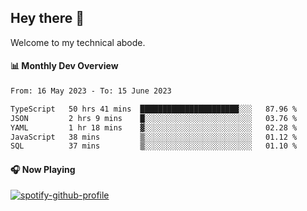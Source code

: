 ## Hey there 👋

Welcome to my technical abode.

#### 📊 Monthly Dev Overview
<!--START_SECTION:waka-->

```txt
From: 16 May 2023 - To: 15 June 2023

TypeScript   50 hrs 41 mins  ██████████████████████░░░   87.96 %
JSON         2 hrs 9 mins    █░░░░░░░░░░░░░░░░░░░░░░░░   03.76 %
YAML         1 hr 18 mins    ▓░░░░░░░░░░░░░░░░░░░░░░░░   02.28 %
JavaScript   38 mins         ▒░░░░░░░░░░░░░░░░░░░░░░░░   01.12 %
SQL          37 mins         ▒░░░░░░░░░░░░░░░░░░░░░░░░   01.10 %
```

<!--END_SECTION:waka-->

#### 🎧 Now Playing

[![spotify-github-profile](https://spotify-github-profile.vercel.app/api/view?uid=james2mid&cover_image=true&theme=natemoo-re)](https://open.spotify.com/user/james2mid?si=2b3baf2b09cb499e)

